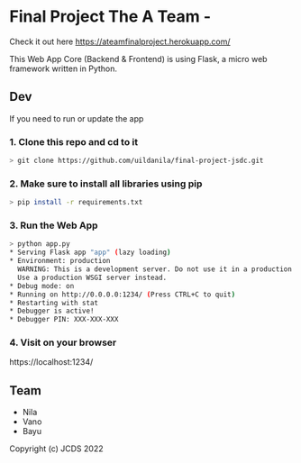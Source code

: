 # Final Project The A Team - 

Check it out here https://ateamfinalproject.herokuapp.com/

This Web App Core (Backend & Frontend) is using Flask, a micro web framework written in Python.

## Dev

If you need to run or update the app

### 1. Clone this repo and cd to it
```bash
> git clone https://github.com/uildanila/final-project-jsdc.git 
```


### 2. Make sure to install all libraries using pip
```bash
> pip install -r requirements.txt
```

### 3. Run the Web App
```bash
> python app.py
* Serving Flask app "app" (lazy loading)
* Environment: production
  WARNING: This is a development server. Do not use it in a production deployment.
  Use a production WSGI server instead.
* Debug mode: on     
* Running on http://0.0.0.0:1234/ (Press CTRL+C to quit)
* Restarting with stat
* Debugger is active!
* Debugger PIN: XXX-XXX-XXX
```

### 4. Visit on your browser
https://localhost:1234/

## Team

- Nila
- Vano
- Bayu

Copyright (c) JCDS 2022  
